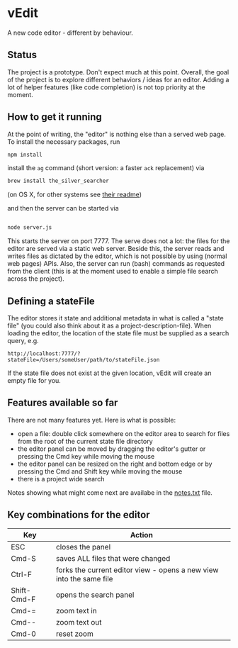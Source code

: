 # vEdit

A new code editor - different by behaviour.

## Status

The project is a prototype. Don't expect much at this point. Overall, the goal of
the project is to explore different behaviors / ideas for an editor. Adding a lot
of helper features (like code completion) is not top priority at the moment.

## How to get it running

At the point of writing, the "editor" is nothing else than a served web page. To
install the necessary packages, run

``` bash
npm install
```

install the `ag` command (short version: a faster `ack` replacement) via

``` bash
brew install the_silver_searcher
```

(on OS X, for other systems see [their readme](https://github.com/ggreer/the_silver_searcher#installation))

and then the server can be started via

``` bash

node server.js
```

This starts the server on port 7777. The serve does not a lot: the files for the
editor are served via a static web server. Beside this, the server reads and
writes files as dictated by the editor, which is not possible by using (normal
web pages) APIs. Also, the server can run (bash) commands as requested from the
client (this is at the moment used to enable a simple file search across the
project).

## Defining a stateFile

The editor stores it state and additional metadata in what is called a "state file"
(you could also think about it as a project-description-file). When loading the
editor, the location of the state file must be supplied as a search query, e.g.

```
http://localhost:7777/?stateFile=/Users/someUser/path/to/stateFile.json
```

If the state file does not exist at the given location, vEdit will create an empty
file for you.

## Features available so far

There are not many features yet. Here is what is possible:

- open a file: double click somewhere on the editor area to search for files from
  the root of the current state file directory
- the editor panel can be moved by dragging the editor's gutter or pressing the
  Cmd key while moving the mouse
- the editor panel can be resized on the right and bottom edge or by pressing the
  Cmd and Shift key while moving the mouse
- there is a project wide search

Notes showing what might come next are availabe in the [notes.txt](notes.txt) file.

## Key combinations for the editor

Key         | Action
------------|----------------------
ESC         | closes the panel
Cmd-S       | saves ALL files that were changed
Ctrl-F      | forks the current editor view - opens a new view into the same file
Shift-Cmd-F | opens the search panel
Cmd-=       | zoom text in
Cmd--       | zoom text out
Cmd-0       | reset zoom


